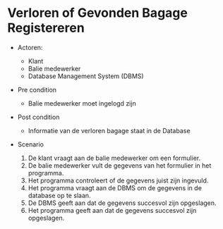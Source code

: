 # Verloren of Gevonden Bagage Registereren
- Actoren:
  - Klant
  - Balie medewerker
  - Database Management System (DBMS)
- Pre condition
  - Balie medewerker moet ingelogd zijn
- Post condition
  - Informatie van de verloren bagage staat in de Database
  
- Scenario
  1. De klant vraagt aan de balie medewerker om een formulier.
  2. De balie medewerker vult de gegevens van het formulier in het programma.
  3. Het programma controleert of de gegevens juist zijn ingevuld.
  4. Het programma vraagt aan de DBMS om de gegevens in de database op te slaan.
  5. De DBMS geeft aan dat de gegevens succesvol zijn opgeslagen.
  6. Het programma geeft aan dat de gegevens succesvol zijn opgeslagen.
